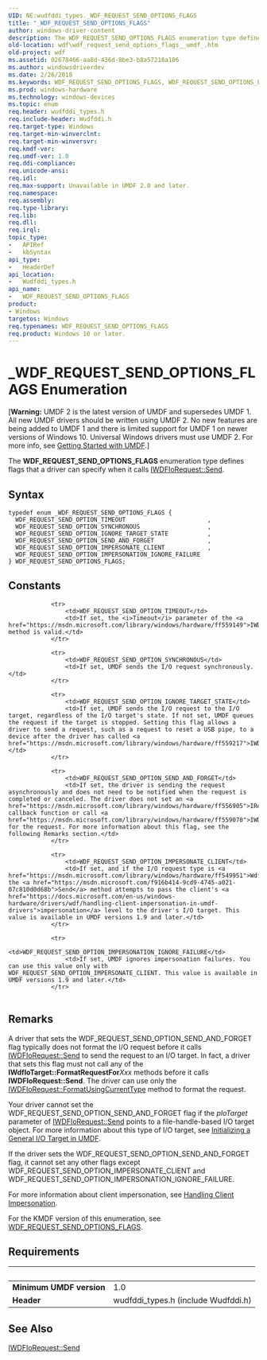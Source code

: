 ```yaml
---
UID: NE:wudfddi_types._WDF_REQUEST_SEND_OPTIONS_FLAGS
title: "_WDF_REQUEST_SEND_OPTIONS_FLAGS"
author: windows-driver-content
description: The WDF_REQUEST_SEND_OPTIONS_FLAGS enumeration type defines flags that a driver can specify when it calls IWDFIoRequest::Send.
old-location: wdf\wdf_request_send_options_flags__umdf_.htm
old-project: wdf
ms.assetid: 02678466-aa8d-436d-8be3-b8a57218a106
ms.author: windowsdriverdev
ms.date: 2/26/2018
ms.keywords: WDF_REQUEST_SEND_OPTIONS_FLAGS, WDF_REQUEST_SEND_OPTIONS_FLAGS enumeration, WDF_REQUEST_SEND_OPTION_IGNORE_TARGET_STATE, WDF_REQUEST_SEND_OPTION_IMPERSONATE_CLIENT, WDF_REQUEST_SEND_OPTION_IMPERSONATION_IGNORE_FAILURE, WDF_REQUEST_SEND_OPTION_SEND_AND_FORGET, WDF_REQUEST_SEND_OPTION_SYNCHRONOUS, WDF_REQUEST_SEND_OPTION_TIMEOUT, _WDF_REQUEST_SEND_OPTIONS_FLAGS, umdf.wdf_request_send_options_flags__umdf_, umdfstructs_a99bff2d-2fa0-4267-b3be-aa9fd01a0778.xml, wdf.wdf_request_send_options_flags__umdf_, wudfddi_types/WDF_REQUEST_SEND_OPTIONS_FLAGS, wudfddi_types/WDF_REQUEST_SEND_OPTION_IGNORE_TARGET_STATE, wudfddi_types/WDF_REQUEST_SEND_OPTION_IMPERSONATE_CLIENT, wudfddi_types/WDF_REQUEST_SEND_OPTION_IMPERSONATION_IGNORE_FAILURE, wudfddi_types/WDF_REQUEST_SEND_OPTION_SEND_AND_FORGET, wudfddi_types/WDF_REQUEST_SEND_OPTION_SYNCHRONOUS, wudfddi_types/WDF_REQUEST_SEND_OPTION_TIMEOUT
ms.prod: windows-hardware
ms.technology: windows-devices
ms.topic: enum
req.header: wudfddi_types.h
req.include-header: Wudfddi.h
req.target-type: Windows
req.target-min-winverclnt: 
req.target-min-winversvr: 
req.kmdf-ver: 
req.umdf-ver: 1.0
req.ddi-compliance: 
req.unicode-ansi: 
req.idl: 
req.max-support: Unavailable in UMDF 2.0 and later.
req.namespace: 
req.assembly: 
req.type-library: 
req.lib: 
req.dll: 
req.irql: 
topic_type:
-	APIRef
-	kbSyntax
api_type:
-	HeaderDef
api_location:
-	Wudfddi_types.h
api_name:
-	WDF_REQUEST_SEND_OPTIONS_FLAGS
product:
- Windows
targetos: Windows
req.typenames: WDF_REQUEST_SEND_OPTIONS_FLAGS
req.product: Windows 10 or later.
---
```


# _WDF_REQUEST_SEND_OPTIONS_FLAGS Enumeration
<p class="CCE_Message">[<b>Warning:</b> UMDF 2 is the latest version of UMDF and supersedes UMDF 1.  All new UMDF drivers should be written using UMDF 2.  No new features are being added to UMDF 1 and there is limited support for UMDF 1 on newer versions of Windows 10.  Universal Windows drivers must use UMDF 2.  For more info, see <a href="https://docs.microsoft.com/en-us/windows-hardware/drivers/wdf/getting-started-with-umdf-version-2">Getting Started with UMDF</a>.]


The <b>WDF_REQUEST_SEND_OPTIONS_FLAGS</b> enumeration type defines flags that a driver can specify when it calls <a href="https://msdn.microsoft.com/library/windows/hardware/ff559149">IWDFIoRequest::Send</a>.

## Syntax
```
typedef enum _WDF_REQUEST_SEND_OPTIONS_FLAGS {
  WDF_REQUEST_SEND_OPTION_TIMEOUT                       ,
  WDF_REQUEST_SEND_OPTION_SYNCHRONOUS                   ,
  WDF_REQUEST_SEND_OPTION_IGNORE_TARGET_STATE           ,
  WDF_REQUEST_SEND_OPTION_SEND_AND_FORGET               ,
  WDF_REQUEST_SEND_OPTION_IMPERSONATE_CLIENT            ,
  WDF_REQUEST_SEND_OPTION_IMPERSONATION_IGNORE_FAILURE
} WDF_REQUEST_SEND_OPTIONS_FLAGS;
```

## Constants

<table>
            
                <tr>
                    <td>WDF_REQUEST_SEND_OPTION_TIMEOUT</td>
                    <td>If set, the <i>Timeout</i> parameter of the <a href="https://msdn.microsoft.com/library/windows/hardware/ff559149">IWDFIoRequest::Send</a> method is valid.</td>
                </tr>
            
                <tr>
                    <td>WDF_REQUEST_SEND_OPTION_SYNCHRONOUS</td>
                    <td>If set, UMDF sends the I/O request synchronously.</td>
                </tr>
            
                <tr>
                    <td>WDF_REQUEST_SEND_OPTION_IGNORE_TARGET_STATE</td>
                    <td>If set, UMDF sends the I/O request to the I/O target, regardless of the I/O target's state. If not set, UMDF queues the request if the target is stopped. Setting this flag allows a driver to send a request, such as a request to reset a USB pipe, to a device after the driver has called <a href="https://msdn.microsoft.com/library/windows/hardware/ff559217">IWDFIoTargetStateManagement::Stop</a>.</td>
                </tr>
            
                <tr>
                    <td>WDF_REQUEST_SEND_OPTION_SEND_AND_FORGET</td>
                    <td>If set, the driver is sending the request asynchronously and does not need to be notified when the request is completed or canceled. The driver does not set an <a href="https://msdn.microsoft.com/library/windows/hardware/ff556905">IRequestCallbackRequestCompletion::OnCompletion</a> callback function or call <a href="https://msdn.microsoft.com/library/windows/hardware/ff559070">IWDFIoRequest::Complete</a> for the request. For more information about this flag, see the following Remarks section.</td>
                </tr>
            
                <tr>
                    <td>WDF_REQUEST_SEND_OPTION_IMPERSONATE_CLIENT</td>
                    <td>If set, and if the I/O request type is <a href="https://msdn.microsoft.com/library/windows/hardware/ff549951">WdfRequestCreate</a>, the <a href="https://msdn.microsoft.com/f916b414-9cd9-4745-a021-07c810d0d68b">Send</a> method attempts to pass the client's <a href="https://docs.microsoft.com/en-us/windows-hardware/drivers/wdf/handling-client-impersonation-in-umdf-drivers">impersonation</a> level to the driver's I/O target. This value is available in UMDF versions 1.9 and later.</td>
                </tr>
            
                <tr>
                    <td>WDF_REQUEST_SEND_OPTION_IMPERSONATION_IGNORE_FAILURE</td>
                    <td>If set, UMDF ignores impersonation failures. You can use this value only with WDF_REQUEST_SEND_OPTION_IMPERSONATE_CLIENT. This value is available in UMDF versions 1.9 and later.</td>
                </tr>
</table>

## Remarks

A driver that sets the WDF_REQUEST_SEND_OPTION_SEND_AND_FORGET flag typically does not format the I/O request before it calls <a href="https://msdn.microsoft.com/library/windows/hardware/ff559149">IWDFIoRequest::Send</a> to send the request to an I/O target. In fact, a driver that sets this flag must not call any of the <b>IWdfIoTarget::FormatRequestFor</b><i>Xxx</i> methods before it calls <b>IWDFIoRequest::Send</b>. The driver can use only the <a href="https://msdn.microsoft.com/library/windows/hardware/ff559077">IWDFIoRequest::FormatUsingCurrentType</a> method to format the request.

Your driver cannot set the WDF_REQUEST_SEND_OPTION_SEND_AND_FORGET flag if the <i>pIoTarget</i> parameter of <a href="https://msdn.microsoft.com/library/windows/hardware/ff559149">IWDFIoRequest::Send</a> points to a file-handle-based I/O target object. For more information about this type of I/O target, see <a href="https://msdn.microsoft.com/cf1b39c3-4c82-411b-8eef-117ac0fe793e">Initializing a General I/O Target in UMDF</a>.

If the driver sets the WDF_REQUEST_SEND_OPTION_SEND_AND_FORGET flag, it cannot set any other flags except WDF_REQUEST_SEND_OPTION_IMPERSONATE_CLIENT and WDF_REQUEST_SEND_OPTION_IMPERSONATION_IGNORE_FAILURE.

For more information about client impersonation, see <a href="https://docs.microsoft.com/en-us/windows-hardware/drivers/wdf/handling-client-impersonation-in-umdf-drivers">Handling Client Impersonation</a>.

For the KMDF version of this enumeration, see <a href="https://msdn.microsoft.com/library/windows/hardware/ff552493">WDF_REQUEST_SEND_OPTIONS_FLAGS</a>.

## Requirements
| &nbsp; | &nbsp; |
| ---- |:---- |
| **Minimum UMDF version** | 1.0 |
| **Header** | wudfddi_types.h (include Wudfddi.h) |

## See Also

<a href="https://msdn.microsoft.com/library/windows/hardware/ff559149">IWDFIoRequest::Send</a>